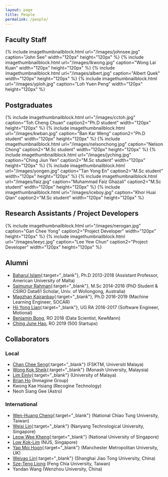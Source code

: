 ```yaml
---
layout: page
title: People
permalink: /people/
---
```


## Faculty Staff

{% include imagethumbnailblock.html url="/images/johnsee.jpg" caption="John See" width="120px" height="120px"  %}
{% include imagethumbnailblock.html url="/images/lkwong.jpg" caption="Wong Lai Kuan" width="120px" height="120px"  %}
{% include imagethumbnailblock.html url="/images/albert.jpg" caption="Albert Quek" width="120px" height="120px"  %}
{% include imagethumbnailblock.html url="/images/yploh.jpg" caption="Loh Yuen Peng" width="120px" height="120px"  %}

## Postgraduates
{% include imagethumbnailblock.html url="/images/cctoh.jpg" caption="Toh Cheng Chuan" caption2="Ph.D student" width="120px" height="120px"  %}
{% include imagethumbnailblock.html url="/images/kwban.jpg" caption="Ban Kar Weng" caption2="Ph.D student" width="120px" height="120px"  %}
{% include imagethumbnailblock.html url="/images/nelsonchong.jpg" caption="Nelson Chong" caption2="M.Sc student" width="120px" height="120px"  %}
{% include imagethumbnailblock.html url="/images/jyching.jpg" caption="Ching Jiun Yen" caption2="M.Sc student" width="120px" height="120px"  %}
{% include imagethumbnailblock.html url="/images/yongen.jpg" caption="Tan Yong En" caption2="M.Sc student" width="120px" height="120px"  %}
{% include imagethumbnailblock.html url="/images/faiz.jpg" caption="Muhammad Faiz Ghazali" caption2="M.Sc student" width="120px" height="120px"  %}
{% include imagethumbnailblock.html url="/images/iceboy.jpg" caption="Khor Huai Qian" caption2="M.Sc student" width="120px" height="120px"  %}


## Research Assistants / Project Developers
{% include imagethumbnailblock.html url="/images/nerogan.jpg" caption="Gan Chee Yong" caption2="Project Developer" width="120px" height="120px"  %}
{% include imagethumbnailblock.html url="/images/leeyc.jpg" caption="Lee Yew Chun" caption2="Project Developer" width="120px" height="120px"  %}


## Alumni
- [Baharul Islam](https://aum.edu.mt/faculty/){:target="_blank"}, Ph.D 2013-2018 (Assistant Professor, American University of Malta) 
- [Saimunur Rahman](http://saimunur.github.io/){:target="_blank"}, M.Sc 2014-2016 (PhD Student & CSIRO Data61 Scholar, Univ. of Wollongong, Australia) 
- [Magzhan Kairanbay](https://www.linkedin.com/in/magzhan-kairanbay-72957160/){:target="_blank"}, Ph.D 2016-2019 (Machine Learning Engineer, SOCAR) 
- [Hii Yong Lian](https://github.com/HiiYL){:target="_blank"}, UG RA 2016-2017 (Software Engineer, Motional)   
- [Benjamin Bong](), RO 2018 (Data Scientist, KewMann)
- [Ching June Hao](), RO 2019 (500 Startups)

## Collaborators

### Local
- [Chan Chee Seng](http://web.fsktm.um.edu.my/~cschan/){:target="_blank"} (FSKTM, Universiti Malaya)
- [Wong Kok Sheik](https://www.monash.edu.my/it/staff/academic-staff/a-prof-wong-kok-sheik){:target="_blank"} (Monash University, Malaysia)
- [Lim Einly](http://www.asiancardiac.org/){:target="_blank"} (University of Malaya)
- [Brian Ho](https://www.linkedin.com/in/brian-ho-%E4%BD%95%E9%97%B1%E9%97%B3/) (Inmagine Group)
- Kwong Kae Hsiang (Recogine Technology)
- Neoh Siang Gee (Astro)


### International
- [Wen-Huang Cheng](http://aimmlab.nctu.edu.tw/whcheng/index.html){:target="_blank"} (National Chiao Tung University, Taiwan)
- [Weisi Lin](http://www.ntu.edu.sg/home/wslin/){:target="_blank"} (Nanyang Technological University, Singapore)
- [Leow Wee Kheng](http://www.comp.nus.edu.sg/~leowwk/){:target="_blank"} (National University of Singapore)
- [Low Kok-Lim](http://comp.nus.edu.sg/~lowkl) (NUS, Singapore)
- [Yap Moi Hoon](http://www2.docm.mmu.ac.uk/STAFF/M.Yap/){:target="_blank"} (Manchester Metropolitan University, UK)
- [Weiyao Lin](http://weiyaolin.github.io/){:target="_blank"} (Shanghai Jiao Tong University, China)
- [Sze-Teng Liong](https://scholar.google.com/citations?user=NBiJb4wAAAAJ&hl=en) (Feng Chia University, Taiwan)
- Yandan Wang (Wenzhou University, China)


